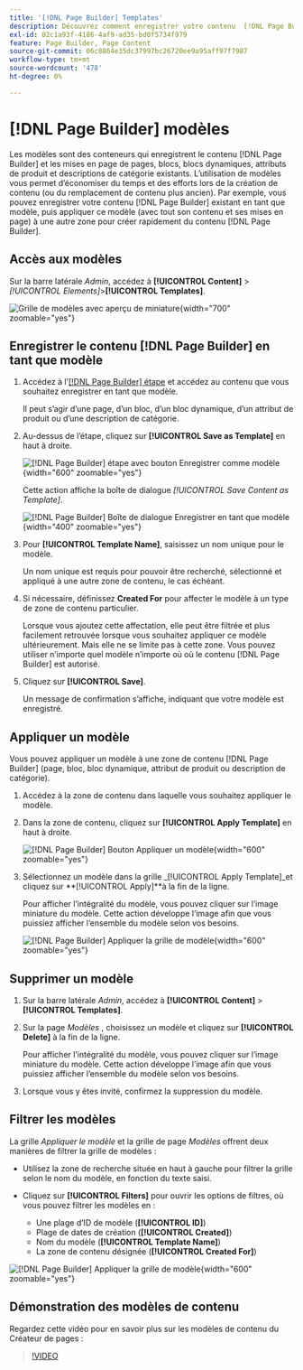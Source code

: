 ```yaml
---
title: '[!DNL Page Builder] Templates'
description: Découvrez comment enregistrer votre contenu  [!DNL Page Builder]  existant en tant que modèle, puis appliquer ce modèle à une autre zone.
exl-id: 02c1a93f-4186-4af9-ad35-bd0f5734f979
feature: Page Builder, Page Content
source-git-commit: 06c8864e35dc37997bc26720ee9a95aff97f7987
workflow-type: tm+mt
source-wordcount: '478'
ht-degree: 0%

---
```


# [!DNL Page Builder] modèles

Les modèles sont des conteneurs qui enregistrent le contenu [!DNL Page Builder] et les mises en page de pages, blocs, blocs dynamiques, attributs de produit et descriptions de catégorie existants. L’utilisation de modèles vous permet d’économiser du temps et des efforts lors de la création de contenu (ou du remplacement de contenu plus ancien). Par exemple, vous pouvez enregistrer votre contenu [!DNL Page Builder] existant en tant que modèle, puis appliquer ce modèle (avec tout son contenu et ses mises en page) à une autre zone pour créer rapidement du contenu [!DNL Page Builder].

## Accès aux modèles

Sur la barre latérale _Admin_, accédez à **[!UICONTROL Content]** > _[!UICONTROL Elements]_>**[!UICONTROL Templates]**.

![Grille de modèles avec aperçu de miniature](./assets/templates-list.png){width="700" zoomable="yes"}

## Enregistrer le contenu [!DNL Page Builder] en tant que modèle

1. Accédez à l’[[!DNL Page Builder] étape](workspace.md#stage) et accédez au contenu que vous souhaitez enregistrer en tant que modèle.

   Il peut s’agir d’une page, d’un bloc, d’un bloc dynamique, d’un attribut de produit ou d’une description de catégorie.

1. Au-dessus de l’étape, cliquez sur **[!UICONTROL Save as Template]** en haut à droite.

   ![[!DNL Page Builder] étape avec bouton Enregistrer comme modèle](./assets/pb-templates-saveastemplate-button.png){width="600" zoomable="yes"}

   Cette action affiche la boîte de dialogue _[!UICONTROL Save Content as Template]_.

   ![[!DNL Page Builder] Boîte de dialogue Enregistrer en tant que modèle](./assets/pb-templates-save-dialog.png){width="400" zoomable="yes"}

1. Pour **[!UICONTROL Template Name]**, saisissez un nom unique pour le modèle.

   Un nom unique est requis pour pouvoir être recherché, sélectionné et appliqué à une autre zone de contenu, le cas échéant.

1. Si nécessaire, définissez **Created For** pour affecter le modèle à un type de zone de contenu particulier.

   Lorsque vous ajoutez cette affectation, elle peut être filtrée et plus facilement retrouvée lorsque vous souhaitez appliquer ce modèle ultérieurement. Mais elle ne se limite pas à cette zone. Vous pouvez utiliser n’importe quel modèle n’importe où où le contenu [!DNL Page Builder] est autorisé.

1. Cliquez sur **[!UICONTROL Save]**.

   Un message de confirmation s’affiche, indiquant que votre modèle est enregistré.

## Appliquer un modèle

Vous pouvez appliquer un modèle à une zone de contenu [!DNL Page Builder] (page, bloc, bloc dynamique, attribut de produit ou description de catégorie).

1. Accédez à la zone de contenu dans laquelle vous souhaitez appliquer le modèle.

1. Dans la zone de contenu, cliquez sur **[!UICONTROL Apply Template]** en haut à droite.

   ![[!DNL Page Builder] Bouton Appliquer un modèle ](./assets/pb-templates-applytemplate-button.png){width="600" zoomable="yes"}

1. Sélectionnez un modèle dans la grille _[!UICONTROL Apply Template]_et cliquez sur **[!UICONTROL Apply]**à la fin de la ligne.

   Pour afficher l’intégralité du modèle, vous pouvez cliquer sur l’image miniature du modèle. Cette action développe l’image afin que vous puissiez afficher l’ensemble du modèle selon vos besoins.

   ![[!DNL Page Builder] Appliquer la grille de modèle ](./assets/pb-templates-apply-slideout-nofilters.png){width="600" zoomable="yes"}

## Supprimer un modèle

1. Sur la barre latérale _Admin_, accédez à **[!UICONTROL Content]** > **[!UICONTROL Templates]**.

1. Sur la page _Modèles_ , choisissez un modèle et cliquez sur **[!UICONTROL Delete]** à la fin de la ligne.

   Pour afficher l’intégralité du modèle, vous pouvez cliquer sur l’image miniature du modèle. Cette action développe l’image afin que vous puissiez afficher l’ensemble du modèle selon vos besoins.

1. Lorsque vous y êtes invité, confirmez la suppression du modèle.

## Filtrer les modèles

La grille _Appliquer le modèle_ et la grille de page _Modèles_ offrent deux manières de filtrer la grille de modèles :

- Utilisez la zone de recherche située en haut à gauche pour filtrer la grille selon le nom du modèle, en fonction du texte saisi.

- Cliquez sur **[!UICONTROL Filters]** pour ouvrir les options de filtres, où vous pouvez filtrer les modèles en :

   - Une plage d’ID de modèle (**[!UICONTROL ID]**)
   - Plage de dates de création (**[!UICONTROL Created]**)
   - Nom du modèle (**[!UICONTROL Template Name]**)
   - La zone de contenu désignée (**[!UICONTROL Created For]**)

![[!DNL Page Builder] Appliquer la grille de modèle ](./assets/pb-templates-apply-slideout-withfilters.png){width="600" zoomable="yes"}

## Démonstration des modèles de contenu

Regardez cette vidéo pour en savoir plus sur les modèles de contenu du Créateur de pages :

>[!VIDEO](https://video.tv.adobe.com/v/343787?quality=12)
